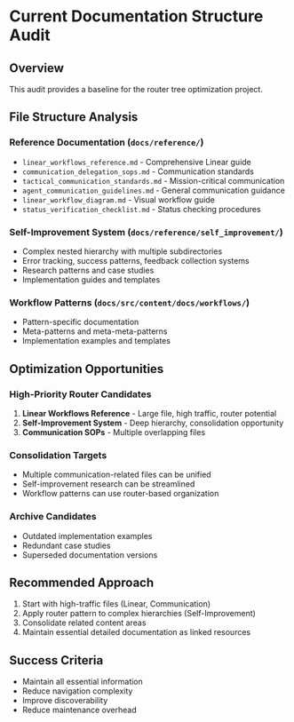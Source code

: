 # Current Documentation Structure Audit

## Overview
This audit provides a baseline for the router tree optimization project.

## File Structure Analysis

### Reference Documentation (`docs/reference/`)
- `linear_workflows_reference.md` - Comprehensive Linear guide
- `communication_delegation_sops.md` - Communication standards
- `tactical_communication_standards.md` - Mission-critical communication
- `agent_communication_guidelines.md` - General communication guidance
- `linear_workflow_diagram.md` - Visual workflow guide
- `status_verification_checklist.md` - Status checking procedures

### Self-Improvement System (`docs/reference/self_improvement/`)
- Complex nested hierarchy with multiple subdirectories
- Error tracking, success patterns, feedback collection systems
- Research patterns and case studies
- Implementation guides and templates

### Workflow Patterns (`docs/src/content/docs/workflows/`)
- Pattern-specific documentation
- Meta-patterns and meta-meta-patterns
- Implementation examples and templates

## Optimization Opportunities

### High-Priority Router Candidates
1. **Linear Workflows Reference** - Large file, high traffic, router potential
2. **Self-Improvement System** - Deep hierarchy, consolidation opportunity
3. **Communication SOPs** - Multiple overlapping files

### Consolidation Targets
- Multiple communication-related files can be unified
- Self-improvement research can be streamlined
- Workflow patterns can use router-based organization

### Archive Candidates
- Outdated implementation examples
- Redundant case studies
- Superseded documentation versions

## Recommended Approach
1. Start with high-traffic files (Linear, Communication)
2. Apply router pattern to complex hierarchies (Self-Improvement)
3. Consolidate related content areas
4. Maintain essential detailed documentation as linked resources

## Success Criteria
- Maintain all essential information
- Reduce navigation complexity
- Improve discoverability
- Reduce maintenance overhead

